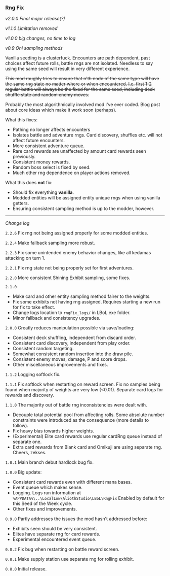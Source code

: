 ### Rng Fix

*v2.0.0 Final major release(?)*

*v1.1.0 Limitation removed*

*v1.0.0 big changes, no time to log*

*v0.9 Oni sampling methods*

Vanilla seeding is a clusterfuck. Encounters are path dependent, past choices affect future rolls, battle rngs are not isolated. Needless to say using the same seed will result in very different experience.


~~This mod roughly tries to ensure that n'th node of the same type will have the same rng state no matter where or when encountered. I.e. first 1-2 regular battle will always be the fixed for the same seed, including deck shuffle state and random enemy moves.~~

Probably the most algorithmically involved mod I've ever coded. Blog post about core ideas which make it work soon (perhaps).

What this fixes:
- Pathing no longer affects encounters
- Isolates battle and adventure rngs. Card discovery, shuffles etc. will not affect future encounters.
- More consistent adventure queue.
- Rare card rewards are unaffected by amount card rewards seen previously.
- Consistent money rewards.
- Random boss select is fixed by seed.
- Much other rng dependence on player actions removed.


What this does **not** fix:
- Should fix everything **vanilla**.
- Modded entities will be assigned entity unique rngs when using vanilla getters. 
- Ensuring consistent sampling method is up to the modder, however.


---
*Change log*

`2.2.6` Fix rng not being assigned properly for some modded entities.

`2.2.4` Make fallback sampling more robust.

`2.2.3` Fix some unintended enemy behavior changes, like all kedamas attacking on turn 1.

`2.2.1` Fix rng state not being properly set for first adventures.

`2.2.0` More consistent Shining Exhibit sampling, some fixes.

`2.1.0` 
- Make card and other entity sampling method fairer to the weights.
- Fix some exhibits not having rng assigned. Requires starting a new run for fix to take effect.
- Change logs location to `rngFix_logs/` in LBoL.exe folder.
- Minor fallback and consistency upgrades.

`2.0.0` Greatly reduces manipulation possible via save/loading:
- Consistent deck shuffling, independent from discard order.
- Consistent card discovery, independent from play order.
- Consistent random targeting.
- Somewhat consistent random insertion into the draw pile.
- Consistent enemy moves, damage, P and score drops.
- Other miscellaneous improvements and fixes.

`1.1.2` Logging softlock fix.

`1.1.1` Fix softlock when restarting on reward screen. Fix no samples being found when majority of weights are very low (<0.01). Separate card logs for rewards and discovery.

`1.1.0` The majority out of battle rng inconsistencies were dealt with.
- Decouple total potential pool from affecting rolls. Some absolute number constraints were introduced as the consequence (more details to follow).
- Fix heavy bias towards higher weights.
- (Experimental) Elite card rewards use regular cardRng queue instead of separate one.
- Extra card rewards from Blank card and Omikuji are using separate rng. Cheers, zekses.


`1.0.1` Main branch debut hardlock bug fix.

`1.0.0` Big update:
* Consistent card rewards even with different mana bases.
* Event queue which makes sense.
* Logging. Logs run information at `%APPDATA%\..\LocalLow\AliothStudio\LBoL\RngFix` Enabled by default for this Seed of the Week cycle.
* Other fixes and improvements.

`0.9.0` Partly addresses the issues the mod hasn't addressed before:
* Exhibits seen should be very consistent. 
* Elites have separate rng for card rewards.
* Experimental encountered event queue.

`0.8.2` Fix bug when restarting on battle reward screen.

`0.8.1` Make supply station use separate rng for rolling exhibit.

`0.8.0` Initial release.
